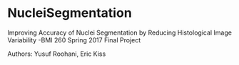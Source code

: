# NucleiSegmentation
Improving Accuracy of Nuclei Segmentation by Reducing Histological Image Variability -BMI 260 Spring 2017 Final Project

Authors: Yusuf Roohani, Eric Kiss
